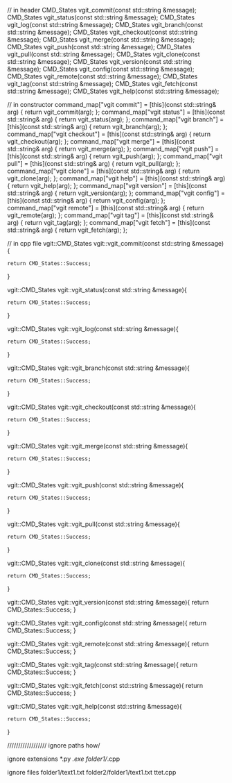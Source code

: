 
// in header
CMD_States vgit_commit(const std::string &message);
CMD_States vgit_status(const std::string &message);
CMD_States vgit_log(const std::string &message);
CMD_States vgit_branch(const std::string &message);
CMD_States vgit_checkout(const std::string &message);
CMD_States vgit_merge(const std::string &message);
CMD_States vgit_push(const std::string &message);
CMD_States vgit_pull(const std::string &message);
CMD_States vgit_clone(const std::string &message);
CMD_States vgit_version(const std::string &message);
CMD_States vgit_config(const std::string &message);
CMD_States vgit_remote(const std::string &message);
CMD_States vgit_tag(const std::string &message);
CMD_States vgit_fetch(const std::string &message);
CMD_States vgit_help(const std::string &message);


// in constructor
command_map["vgit commit"] = [this](const std::string& arg) { return vgit_commit(arg); };
command_map["vgit status"] = [this](const std::string& arg) { return vgit_status(arg); };
command_map["vgit branch"] = [this](const std::string& arg) { return vgit_branch(arg); };
command_map["vgit checkout"] = [this](const std::string& arg) { return vgit_checkout(arg); };
command_map["vgit merge"] = [this](const std::string& arg) { return vgit_merge(arg); };
command_map["vgit push"] = [this](const std::string& arg) { return vgit_push(arg); };
command_map["vgit pull"] = [this](const std::string& arg) { return vgit_pull(arg); };
command_map["vgit clone"] = [this](const std::string& arg) { return vgit_clone(arg); };
command_map["vgit help"] = [this](const std::string& arg) { return vgit_help(arg); };
command_map["vgit version"] = [this](const std::string& arg) { return vgit_version(arg); };
command_map["vgit config"] = [this](const std::string& arg) { return vgit_config(arg); };
command_map["vgit remote"] = [this](const std::string& arg) { return vgit_remote(arg); };
command_map["vgit tag"] = [this](const std::string& arg) { return vgit_tag(arg); };
command_map["vgit fetch"] = [this](const std::string& arg) { return vgit_fetch(arg); };



// in cpp file
vgit::CMD_States vgit::vgit_commit(const std::string &message){

    return CMD_States::Success;
}


vgit::CMD_States vgit::vgit_status(const std::string &message){

    return CMD_States::Success;
}


vgit::CMD_States vgit::vgit_log(const std::string &message){

    return CMD_States::Success;
}


vgit::CMD_States vgit::vgit_branch(const std::string &message){

    return CMD_States::Success;
}


vgit::CMD_States vgit::vgit_checkout(const std::string &message){

    return CMD_States::Success;
}


vgit::CMD_States vgit::vgit_merge(const std::string &message){

    return CMD_States::Success;
}


vgit::CMD_States vgit::vgit_push(const std::string &message){

    return CMD_States::Success;
}


vgit::CMD_States vgit::vgit_pull(const std::string &message){

    return CMD_States::Success;
}


vgit::CMD_States vgit::vgit_clone(const std::string &message){

    return CMD_States::Success;
}

vgit::CMD_States vgit::vgit_version(const std::string &message){
    return CMD_States::Success;
}


vgit::CMD_States vgit::vgit_config(const std::string &message){
    return CMD_States::Success;
}


vgit::CMD_States vgit::vgit_remote(const std::string &message){
    return CMD_States::Success;
}


vgit::CMD_States vgit::vgit_tag(const std::string &message){
    return CMD_States::Success;
}


vgit::CMD_States vgit::vgit_fetch(const std::string &message){
    return CMD_States::Success;
}


vgit::CMD_States vgit::vgit_help(const std::string &message){
    
    return CMD_States::Success;
}



//////////////////
ignore paths
    how/

ignore extensions
    *.py
    *.exe
    folder1/*.cpp


ignore files
    folder1/text1.txt
    folder2/folder1/text1.txt
    ttet.cpp